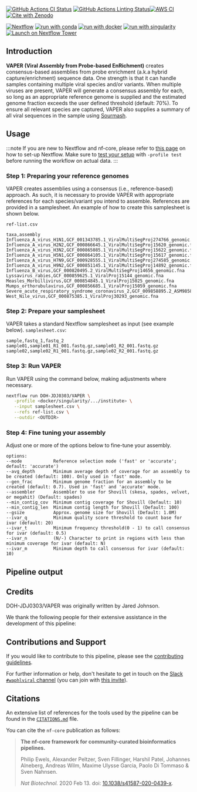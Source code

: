
[![GitHub Actions CI Status](https://github.com/DOH-JDJ0303/VAPER/workflows/nf-core%20CI/badge.svg)](https://github.com/DOH-JDJ0303/VAPER/actions?query=workflow%3A%22nf-core+CI%22)
[![GitHub Actions Linting Status](https://github.com/DOH-JDJ0303/VAPER/workflows/nf-core%20linting/badge.svg)](https://github.com/DOH-JDJ0303/VAPER/actions?query=workflow%3A%22nf-core+linting%22)[![AWS CI](https://img.shields.io/badge/CI%20tests-full%20size-FF9900?labelColor=000000&logo=Amazon%20AWS)](https://nf-co.re/waphlviral/results)[![Cite with Zenodo](http://img.shields.io/badge/DOI-10.5281/zenodo.XXXXXXX-1073c8?labelColor=000000)](https://doi.org/10.5281/zenodo.XXXXXXX)

[![Nextflow](https://img.shields.io/badge/nextflow%20DSL2-%E2%89%A523.04.0-23aa62.svg)](https://www.nextflow.io/)
[![run with conda](http://img.shields.io/badge/run%20with-conda-3EB049?labelColor=000000&logo=anaconda)](https://docs.conda.io/en/latest/)
[![run with docker](https://img.shields.io/badge/run%20with-docker-0db7ed?labelColor=000000&logo=docker)](https://www.docker.com/)
[![run with singularity](https://img.shields.io/badge/run%20with-singularity-1d355c.svg?labelColor=000000)](https://sylabs.io/docs/)
[![Launch on Nextflow Tower](https://img.shields.io/badge/Launch%20%F0%9F%9A%80-Nextflow%20Tower-%234256e7)](https://tower.nf/launch?pipeline=https://github.com/DOH-JDJ0303/VAPER)

## Introduction

**VAPER (Viral Assembly from Probe-based EnRichment)** creates consensus-based assemblies from probe enrichment (a.k.a hybrid capture/enrichment) sequence data. One strength is that it can handle samples containing multiple viral species and/or variants. When multiple viruses are present, VAPER will generate a consensus assembly for each, so long as an appropriate reference genome is supplied and the estimated genome fraction exceeds the user defined threshold (default: 70%). To ensure all relevant species are captured, VAPER also supplies a summary of all viral sequences in the sample using [Sourmash](https://github.com/sourmash-bio/sourmash).

## Usage

:::note
If you are new to Nextflow and nf-core, please refer to [this page](https://nf-co.re/docs/usage/installation) on how
to set-up Nextflow. Make sure to [test your setup](https://nf-co.re/docs/usage/introduction#how-to-run-a-pipeline)
with `-profile test` before running the workflow on actual data.
:::

### Step 1: Preparing your reference genomes
VAPER creates assemblies using a consensus (i.e., reference-based) approach. As such, it is necessary to provide VAPER with appropriate references for each species/variant you intend to assemble. References are provided in a samplesheet. An example of how to create this samplesheet is shown below.

`ref-list.csv`
```csv
taxa,assembly
Influenza_A_virus_H1N1,GCF_001343785.1_ViralMultiSegProj274766_genomic.fna
Influenza_A_virus_H2N2,GCF_000866645.1_ViralMultiSegProj15620_genomic.fna
Influenza_A_virus_H3N2,GCF_000865085.1_ViralMultiSegProj15622_genomic.fna
Influenza_A_virus_H5N1,GCF_000864105.1_ViralMultiSegProj15617_genomic.fna
Influenza_A_virus_H7N9,GCF_000928555.1_ViralMultiSegProj274585_genomic.fna
Influenza_A_virus_H9N2,GCF_000851145.1_ViralMultiSegProj14892_genomic.fna
Influenza_B_virus,GCF_000820495.2_ViralMultiSegProj14656_genomic.fna
Lyssavirus_rabies,GCF_000859625.1_ViralProj15144_genomic.fna
Measles_Morbillivirus,GCF_000854845.1_ViralProj15025_genomic.fna
Mumps_orthorubulavirus,GCF_000856685.1_ViralProj15059_genomic.fna
Severe_acute_respiratory_syndrome_coronavirus_2,GCF_009858895.2_ASM985889v3_genomic.fna
West_Nile_virus,GCF_000875385.1_ViralProj30293_genomic.fna
```

### Step 2: Prepare your samplesheet
VAPER takes a standard Nextflow samplesheet as input (see example below).
`samplesheet.csv`:

```csv
sample,fastq_1,fastq_2
sample01,sample01_R1_001.fastq.gz,sample01_R2_001.fastq.gz
sample02,sample02_R1_001.fastq.gz,sample02_R2_001.fastq.gz
```

### Step 3: Run VAPER
Run VAPER using the command below, making adjustments where necessary.
```bash
nextflow run DOH-JDJ0303/VAPER \
   -profile <docker/singularity/.../institute> \
   --input samplesheet.csv \
   --refs ref-list.csv \
   --outdir <OUTDIR>
```
### Step 4: Fine tuning your assembly
Adjust one or more of the options below to fine-tune your assembly.
```
options:
--mode            Reference selection mode ('fast' or 'accurate'; default: 'accurate')
--avg_depth       Minimum average depth of coverage for an assembly to be created (default: 100). Only used in 'fast' mode.
--gen_frac        Minimum genome fraction for an assembly to be created (default: 0.7). Used in 'fast' and 'accurate' mode.
--assembler       Assembler to use for Shovill (skesa, spades, velvet, or megahit) (Default: spades)
--min_contig_cov  Minimum contig coverage for Shovill (Default: 10)
--min_contig_len  Minimum contig length for Shovill (Default: 100)
--gsize           Approx. genome size for Shovill (Default: 1.0M)
--ivar_q          Minimum quality score threshold to count base for ivar (default: 20)
--ivar_t          Minimum frequency threshold(0 - 1) to call consensus for ivar (default: 0.5)
--ivar_n          (N/-) Character to print in regions with less than minimum coverage for ivar (default: N)
--ivar_m          Minimum depth to call consensus for ivar (default: 10)
```

## Pipeline output


## Credits

DOH-JDJ0303/VAPER was originally written by Jared Johnson.

We thank the following people for their extensive assistance in the development of this pipeline:

<!-- TODO nf-core: If applicable, make list of people who have also contributed -->

## Contributions and Support

If you would like to contribute to this pipeline, please see the [contributing guidelines](.github/CONTRIBUTING.md).

For further information or help, don't hesitate to get in touch on the [Slack `#waphlviral` channel](https://nfcore.slack.com/channels/waphlviral) (you can join with [this invite](https://nf-co.re/join/slack)).

## Citations

<!-- TODO nf-core: Add citation for pipeline after first release. Uncomment lines below and update Zenodo doi and badge at the top of this file. -->
<!-- If you use  DOH-JDJ0303/VAPER for your analysis, please cite it using the following doi: [10.5281/zenodo.XXXXXX](https://doi.org/10.5281/zenodo.XXXXXX) -->

<!-- TODO nf-core: Add bibliography of tools and data used in your pipeline -->

An extensive list of references for the tools used by the pipeline can be found in the [`CITATIONS.md`](CITATIONS.md) file.

You can cite the `nf-core` publication as follows:

> **The nf-core framework for community-curated bioinformatics pipelines.**
>
> Philip Ewels, Alexander Peltzer, Sven Fillinger, Harshil Patel, Johannes Alneberg, Andreas Wilm, Maxime Ulysse Garcia, Paolo Di Tommaso & Sven Nahnsen.
>
> _Nat Biotechnol._ 2020 Feb 13. doi: [10.1038/s41587-020-0439-x](https://dx.doi.org/10.1038/s41587-020-0439-x).
